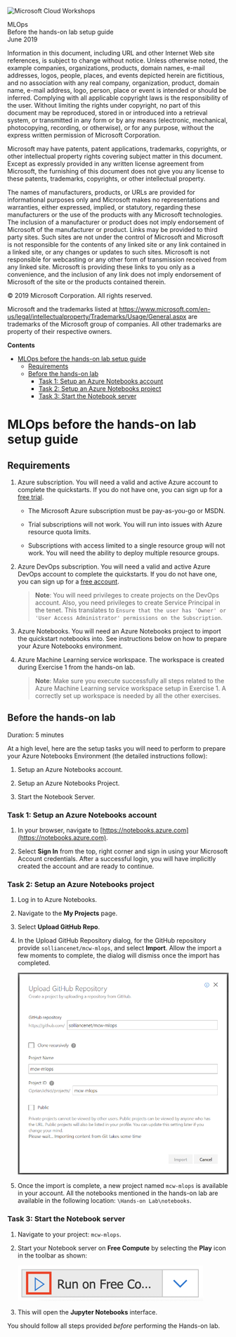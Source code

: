 ![Microsoft Cloud Workshops](https://github.com/Microsoft/MCW-Template-Cloud-Workshop/raw/master/Media/ms-cloud-workshop.png "Microsoft Cloud Workshops")

<div class="MCWHeader1">
MLOps
</div>

<div class="MCWHeader2">
Before the hands-on lab setup guide
</div>

<div class="MCWHeader3">
June 2019
</div>


Information in this document, including URL and other Internet Web site references, is subject to change without notice. Unless otherwise noted, the example companies, organizations, products, domain names, e-mail addresses, logos, people, places, and events depicted herein are fictitious, and no association with any real company, organization, product, domain name, e-mail address, logo, person, place or event is intended or should be inferred. Complying with all applicable copyright laws is the responsibility of the user. Without limiting the rights under copyright, no part of this document may be reproduced, stored in or introduced into a retrieval system, or transmitted in any form or by any means (electronic, mechanical, photocopying, recording, or otherwise), or for any purpose, without the express written permission of Microsoft Corporation.

Microsoft may have patents, patent applications, trademarks, copyrights, or other intellectual property rights covering subject matter in this document. Except as expressly provided in any written license agreement from Microsoft, the furnishing of this document does not give you any license to these patents, trademarks, copyrights, or other intellectual property.

The names of manufacturers, products, or URLs are provided for informational purposes only and Microsoft makes no representations and warranties, either expressed, implied, or statutory, regarding these manufacturers or the use of the products with any Microsoft technologies. The inclusion of a manufacturer or product does not imply endorsement of Microsoft of the manufacturer or product. Links may be provided to third party sites. Such sites are not under the control of Microsoft and Microsoft is not responsible for the contents of any linked site or any link contained in a linked site, or any changes or updates to such sites. Microsoft is not responsible for webcasting or any other form of transmission received from any linked site. Microsoft is providing these links to you only as a convenience, and the inclusion of any link does not imply endorsement of Microsoft of the site or the products contained therein.

© 2019 Microsoft Corporation. All rights reserved.

Microsoft and the trademarks listed at <https://www.microsoft.com/en-us/legal/intellectualproperty/Trademarks/Usage/General.aspx> are trademarks of the Microsoft group of companies. All other trademarks are property of their respective owners.

**Contents**

<!-- TOC -->

- [MLOps before the hands-on lab setup guide](#insert-workshop-name-here-before-the-hands-on-lab-setup-guide)
  - [Requirements](#Requirements)
  - [Before the hands-on lab](#Before-the-hands-on-lab)
    - [Task 1: Setup an Azure Notebooks account](#Task-1-Setup-an-Azure-Notebooks-account)
    - [Task 2: Setup an Azure Notebooks project](#Task-2-Setup-an-Azure-Notebooks-project)
    - [Task 3: Start the Notebook server](#Task-2-Start-the-Notebook-server)

<!-- /TOC -->

# MLOps before the hands-on lab setup guide 

## Requirements

1. Azure subscription. You will need a valid and active Azure account to complete the quickstarts. If you do not have one, you can sign up for a [free trial](https://azure.microsoft.com/en-us/free/).

   - The Microsoft Azure subscription must be pay-as-you-go or MSDN. 

   - Trial subscriptions will not work. You will run into issues with Azure resource quota limits. 

   - Subscriptions with access limited to a single resource group will not work. You will need the ability to deploy multiple resource groups.

2. Azure DevOps subscription. You will need a valid and active Azure DevOps account to complete the quickstarts. If you do not have one, you can sign up for a [free account](https://azure.microsoft.com/en-us/services/devops/). 

   >**Note**: You will need privileges to create projects on the DevOps account. Also, you need privileges to create Service Principal in the tenet. This translates to `Ensure that the user has 'Owner' or 'User Access Administrator' permissions on the Subscription`.

3. Azure Notebooks. You will need an Azure Notebooks project to import the quickstart notebooks into. See instructions below on how to prepare your Azure Notebooks environment.

4. Azure Machine Learning service workspace. The workspace is created during Exercise 1 from the hands-on lab.

   >**Note**: Make sure you execute successfully all steps related to the Azure Machine Learning service workspace setup in Exercise 1. A correctly set up workspace is needed by all the other exercises.


## Before the hands-on lab

Duration: 5 minutes

At a high level, here are the setup tasks you will need to perform to prepare your Azure Notebooks Environment (the detailed instructions follow):

1. Setup an Azure Notebooks account.

2. Setup an Azure Notebooks Project.

3. Start the Notebook Server.


### Task 1: Setup an Azure Notebooks account

1. In your browser, navigate to [https://notebooks.azure.com](https://notebooks.azure.com).

2. Select **Sign In** from the top, right corner and sign in using your Microsoft Account credentials. After a successful login, you will have implicitly created the account and are ready to continue.

### Task 2: Setup an Azure Notebooks project

1. Log in to Azure Notebooks.

2. Navigate to the **My Projects** page.

3. Select **Upload GitHub Repo**.

4. In the Upload GitHub Repository dialog, for the GitHub repository provide ```solliancenet/mcw-mlops```, and select **Import**. Allow the import a few moments to complete, the dialog will dismiss once the import has completed.

   ![Upload GitHub Repository Dialog where you enter repository URL and select import](media/prepare-01.png 'Upload GitHub Repository Dialog')

5. Once the import is complete, a new project named ```mcw-mlops``` is available in your account. All the notebooks mentioned in the hands-on lab are available in the following location: ```\Hands-on Lab\notebooks```.

### Task 3: Start the Notebook server

1. Navigate to your project: ```mcw-mlops```.

2. Start your Notebook server on **Free Compute** by selecting the **Play** icon in the toolbar as shown:

   ![Slect Play icon to Start Notebook Server on Free Compute](media/prepare-02.png 'Start Notebook Server')

3. This will open the **Jupyter Notebooks** interface.

You should follow all steps provided *before* performing the Hands-on lab.


